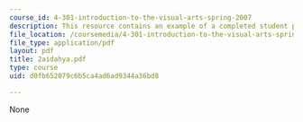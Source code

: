 ```yaml
---
course_id: 4-301-introduction-to-the-visual-arts-spring-2007
description: This resource contains an example of a completed student project.
file_location: /coursemedia/4-301-introduction-to-the-visual-arts-spring-2007/d0fb652079c6b5ca4ad6ad9344a36bd8_2aidahya.pdf
file_type: application/pdf
layout: pdf
title: 2aidahya.pdf
type: course
uid: d0fb652079c6b5ca4ad6ad9344a36bd8

---
```

None